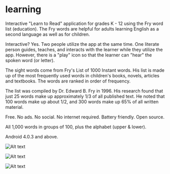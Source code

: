 learning
========

Interactive "Learn to Read" application for grades K - 12 using the Fry word list (education).  The Fry words are helpful for adults learning English as a second language as well as for children.

Interactive?  Yes.  Two people utilize the app at the same time.  One literate person guides, teaches, and interacts with the learner while they utilize the app.  However, there is a "play" icon so that the learner can "hear" the spoken word (or letter).

The sight words come from Fry's List of 1000 Instant words. His list is made up of the most frequently used words in children's books, novels, articles and textbooks. The words are ranked in order of frequency.

The list was compiled by Dr. Edward B. Fry in 1996.  His research found that just 25 words make up approximately 1/3 of all published text. He noted that 100 words make up about 1/2, and 300 words make up 65% of all written material.

Free.  No ads.  No social.  No internet required.  Battery friendly.  Open source.

All 1,000 words in groups of 100, plus the alphabet (upper &amp; lower).

Android 4.0.3 and above.

![Alt text](https://googledrive.com/host/0ByqChrWctKv4UzlOZEpDMWowclk/LearningApp/Screenshot_2014-01-04-07-56-41.png)

![Alt text](https://googledrive.com/host/0ByqChrWctKv4UzlOZEpDMWowclk/LearningApp/Screenshot_2014-01-04-07-56-52.png)

![Alt text](https://googledrive.com/host/0ByqChrWctKv4UzlOZEpDMWowclk/LearningApp/Screenshot_2014-01-04-07-57-01.png)

